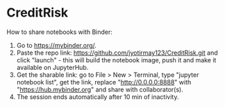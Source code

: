 # CreditRisk

How to share notebooks with Binder:
1. Go to https://mybinder.org/.
2. Paste the repo link: https://github.com/jyotirmay123/CreditRisk.git and click "launch" - this will build the notebook image, push it and make it available on JupyterHub.
3. Get the sharable link: go to File > New > Terminal, type "jupyter notebook list", get the link, replace "http://0.0.0.0:8888" with "https://hub.mybinder.org" and share with collaborator(s).
4. The session ends automatically after 10 min of inactivity.
